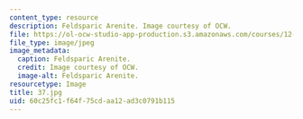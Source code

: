 ```yaml
---
content_type: resource
description: Feldsparic Arenite. Image courtesy of OCW.
file: https://ol-ocw-studio-app-production.s3.amazonaws.com/courses/12-110-sedimentary-geology-fall-2004/60c25fc1f64f75cdaa12ad3c0791b115_37.jpg
file_type: image/jpeg
image_metadata:
  caption: Feldsparic Arenite.
  credit: Image courtesy of OCW.
  image-alt: Feldsparic Arenite.
resourcetype: Image
title: 37.jpg
uid: 60c25fc1-f64f-75cd-aa12-ad3c0791b115
---
```

